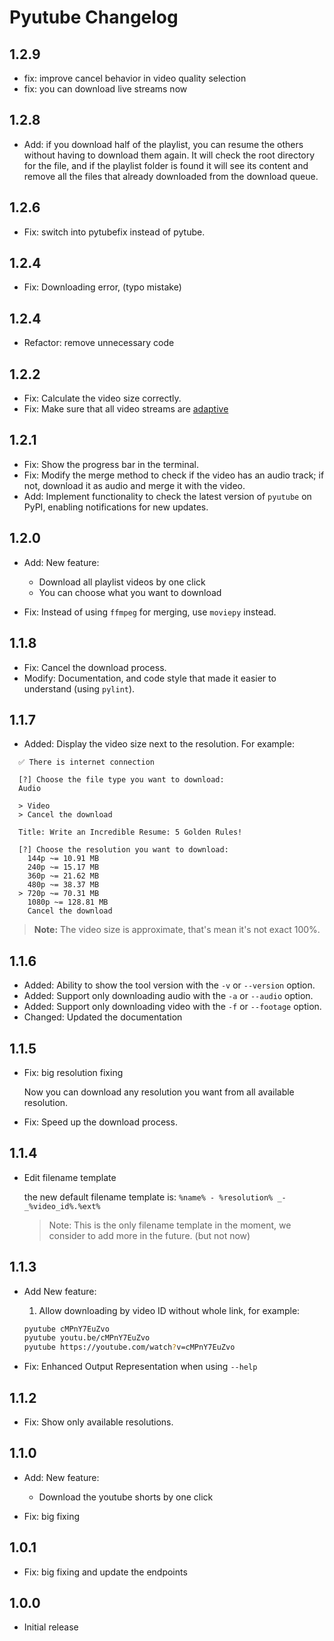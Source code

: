 # Pyutube Changelog

## 1.2.9

- fix: improve cancel behavior in video quality selection
- fix: you can download live streams now

## 1.2.8

- Add: if you download half of the playlist, you can resume the others without having to download them again.
  It will check the root directory for the file, and if the playlist folder is found it will see its content and remove all the files that already downloaded from the download queue.

## 1.2.6

- Fix: switch into pytubefix instead of pytube.

## 1.2.4

- Fix: Downloading error, (typo mistake)

## 1.2.4

- Refactor: remove unnecessary code

## 1.2.2

- Fix: Calculate the video size correctly.
- Fix: Make sure that all video streams are [adaptive](https://pytube.io/en/stable/user/streams.html#dash-vs-progressive-streams)

## 1.2.1

- Fix: Show the progress bar in the terminal.
- Fix: Modify the merge method to check if the video has an audio track; if not, download it as audio and merge it with the video.
- Add: Implement functionality to check the latest version of `pyutube` on PyPI, enabling notifications for new updates.

## 1.2.0

- Add: New feature:

  - Download all playlist videos by one click
  - You can choose what you want to download

- Fix: Instead of using `ffmpeg` for merging, use `moviepy` instead.

## 1.1.8

- Fix: Cancel the download process.
- Modify: Documentation, and code style that made it easier to understand (using `pylint`).

## 1.1.7

- Added: Display the video size next to the resolution.
  For example:

```
  ✅ There is internet connection

  [?] Choose the file type you want to download:
  Audio

  > Video
  > Cancel the download

  Title: Write an Incredible Resume: 5 Golden Rules!

  [?] Choose the resolution you want to download:
    144p ~= 10.91 MB
    240p ~= 15.17 MB
    360p ~= 21.62 MB
    480p ~= 38.37 MB
  > 720p ~= 70.31 MB
    1080p ~= 128.81 MB
    Cancel the download
```

> **Note:** The video size is approximate, that's mean it's not exact 100%.

## 1.1.6

- Added: Ability to show the tool version with the `-v` or `--version` option.
- Added: Support only downloading audio with the `-a` or `--audio` option.
- Added: Support only downloading video with the `-f` or `--footage` option.
- Changed: Updated the documentation

## 1.1.5

- Fix: big resolution fixing

  Now you can download any resolution you want from all available resolution.

- Fix: Speed up the download process.

## 1.1.4

- Edit filename template

  the new default filename template is:
  `%name% - %resolution% _-_%video_id%.%ext%`

  > Note: This is the only filename template in the moment, we consider to add more in the future. (but not now)

## 1.1.3

- Add New feature:

  1. Allow downloading by video ID without whole link, for example:

  ```bash
  pyutube cMPnY7EuZvo
  pyutube youtu.be/cMPnY7EuZvo
  pyutube https://youtube.com/watch?v=cMPnY7EuZvo
  ```

- Fix: Enhanced Output Representation when using `--help`

## 1.1.2

- Fix: Show only available resolutions.

## 1.1.0

- Add: New feature:

  - Download the youtube shorts by one click

- Fix: big fixing

## 1.0.1

- Fix: big fixing and update the endpoints

## 1.0.0

- Initial release
